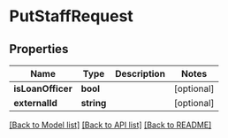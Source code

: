 # PutStaffRequest

## Properties
Name | Type | Description | Notes
------------ | ------------- | ------------- | -------------
**isLoanOfficer** | **bool** |  | [optional] 
**externalId** | **string** |  | [optional] 

[[Back to Model list]](../../README.md#documentation-for-models) [[Back to API list]](../../README.md#documentation-for-api-endpoints) [[Back to README]](../../README.md)


